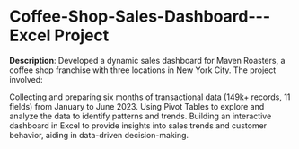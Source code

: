 # Coffee-Shop-Sales-Dashboard---Excel Project
**Description**: Developed a dynamic sales dashboard for Maven Roasters, a coffee shop franchise with three locations in New York City. The project involved:

Collecting and preparing six months of transactional data (149k+ records, 11 fields) from January to June 2023.
Using Pivot Tables to explore and analyze the data to identify patterns and trends.
Building an interactive dashboard in Excel to provide insights into sales trends and customer behavior, aiding in data-driven decision-making.
